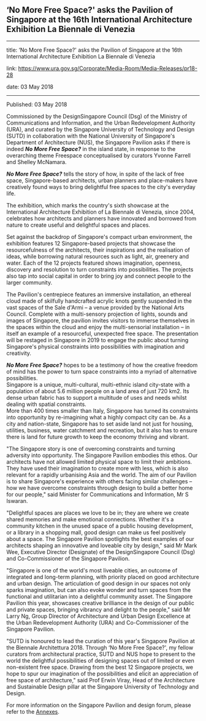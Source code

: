## ‘No More Free Space?' asks the Pavilion of Singapore at the 16th International Architecture Exhibition La Biennale di Venezia
---
title: ‘No More Free Space?' asks the Pavilion of Singapore at the 16th International Architecture Exhibition La Biennale di Venezia

link: https://www.ura.gov.sg/Corporate/Media-Room/Media-Releases/pr18-28

date: 03 May 2018

---

Published: 03 May 2018

Commissioned by the DesignSingapore Council (Dsg) of the Ministry of Communications and Information, and the Urban Redevelopment Authority (URA), and curated by the Singapore University of Technology and Design (SUTD) in collaboration with the National University of Singapore's Department of Architecture (NUS), the Singapore Pavilion asks if there is indeed **_No More Free Space?_** in the island state, in response to the overarching theme Freespace conceptualised by curators Yvonne Farrell and Shelley McNamara.  
  
**_No More Free Space?_** tells the story of how, in spite of the lack of free space, Singapore-based architects, urban planners and place-makers have creatively found ways to bring delightful free spaces to the city's everyday life.  
  
The exhibition, which marks the country's sixth showcase at the International Architecture Exhibition of La Biennale di Venezia, since 2004, celebrates how architects and planners have innovated and borrowed from nature to create useful and delightful spaces and places.  
  
Set against the backdrop of Singapore's compact urban environment, the exhibition features 12 Singapore-based projects that showcase the resourcefulness of the architects, their inspirations and the realisation of ideas, while borrowing natural resources such as light, air, greenery and water. Each of the 12 projects featured shows imagination, openness, discovery and resolution to turn constraints into possibilities. The projects also tap into social capital in order to bring joy and connect people to the larger community.  
  
The Pavilion's centrepiece features an immersive installation, an ethereal cloud made of skilfully handcrafted acrylic knots gently suspended in the vast spaces of the Sale d'Armi – a venue provided by the National Arts Council. Complete with a multi-sensory projection of lights, sounds and images of Singapore, the pavilion invites visitors to immerse themselves in the spaces within the cloud and enjoy the multi-sensorial installation – in itself an example of a resourceful, unexpected free space. The presentation will be restaged in Singapore in 2019 to engage the public about turning Singapore's physical constraints into possibilities with imagination and creativity.  
  
**_No More Free Space?_** hopes to be a testimony of how the creative freedom of mind has the power to turn space constraints into a myriad of alternative possibilities.  
Singapore is a unique, multi-cultural, multi-ethnic island city-state with a population of about 5.6 million people on a land area of just 720 km2. Its dense urban fabric has to support a multitude of uses and needs whilst dealing with spatial constraints.  
More than 400 times smaller than Italy, Singapore has turned its constraints into opportunity by re-imagining what a highly compact city can be. As a city and nation-state, Singapore has to set aside land not just for housing, utilities, business, water catchment and recreation, but it also has to ensure there is land for future growth to keep the economy thriving and vibrant.  
  
"The Singapore story is one of overcoming constraints and turning adversity into opportunity. The Singapore Pavilion embodies this ethos. Our architects have not allowed limited physical space to limit their ambitions. They have used their imagination to create more with less, which is also relevant for a rapidly urbanising Asia and the world. The aim of our Pavilion is to share Singapore's experience with others facing similar challenges – how we have overcome constraints through design to build a better home for our people," said Minister for Communications and Information, Mr S Iswaran.  
  
"Delightful spaces are places we love to be in; they are where we create shared memories and make emotional connections. Whether it's a community kitchen in the unused space of a public housing development, or a library in a shopping mall, good design can make us feel positively about a space. The Singapore Pavilion spotlights the best examples of our architects shaping an innovative and loveable city by design," said Mr Mark Wee, Executive Director (Designate) of the DesignSingapore Council (Dsg) and Co-Commissioner of the Singapore Pavilion.  
  
"Singapore is one of the world's most liveable cities, an outcome of integrated and long-term planning, with priority placed on good architecture and urban design. The articulation of good design in our spaces not only sparks imagination, but can also evoke wonder and turn spaces from the functional and utilitarian into a delightful community asset. The Singapore Pavilion this year, showcases creative brilliance in the design of our public and private spaces, bringing vibrancy and delight to the people," said Mr Larry Ng, Group Director of Architecture and Urban Design Excellence at the Urban Redevelopment Authority (URA) and Co-Commissioner of the Singapore Pavilion.  
  
"SUTD is honoured to lead the curation of this year's Singapore Pavilion at the Biennale Architettura 2018. Through ‘No More Free Space?', my fellow curators from architectural practice, SUTD and NUS hope to present to the world the delightful possibilities of designing spaces out of limited or even non-existent free space. Drawing from the best 12 Singapore projects, we hope to spur our imagination of the possibilities and elicit an appreciation of free space of architecture," said Prof Erwin Viray, Head of the Architecture and Sustainable Design pillar at the Singapore University of Technology and Design.  
  
For more information on the Singapore Pavilion and design forum, please refer to the [Annexes](https://www.ura.gov.sg/-/media/Corporate/Media-Room/2018/May/pr18-28a.pdf).